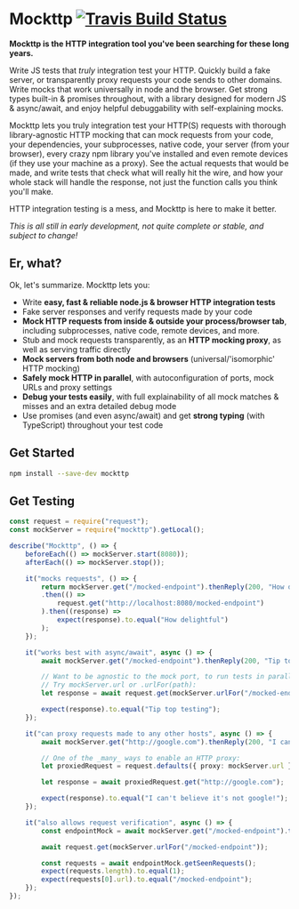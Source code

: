 # Mockttp [![Travis Build Status](https://img.shields.io/travis/pimterry/mockttp.svg)](https://travis-ci.org/pimterry/mockttp)

**Mockttp is the HTTP integration tool you've been searching for these long years.**

Write JS tests that _truly_ integration test your HTTP. Quickly build a fake server, or
transparently proxy requests your code sends to other domains. Write mocks that work
universally in node and the browser. Get strong types built-in & promises throughout,
with a library designed for modern JS & async/await, and enjoy helpful debuggability
with self-explaining mocks.

Mockttp lets you truly integration test your HTTP(S) requests with thorough
library-agnostic HTTP mocking that can mock requests from your code, your dependencies,
your subprocesses, native code, your server (from your browser), every crazy npm library
you've installed and even remote devices (if they use your machine as a proxy). See
the actual requests that would be made, and write tests that check what will really
hit the wire, and how your whole stack will handle the response, not just the function
calls you think you'll make.

HTTP integration testing is a mess, and Mockttp is here to make it better.

_This is all still in early development, not quite complete or stable, and subject to change!_

## Er, what?

Ok, let's summarize. Mockttp lets you:

* Write **easy, fast & reliable node.js & browser HTTP integration tests**
* Fake server responses and verify requests made by your code
* **Mock HTTP requests from inside & outside your process/browser tab**, including subprocesses, native code, remote devices, and more.
* Stub and mock requests transparently, as an **HTTP mocking proxy**, as well as serving traffic directly
* **Mock servers from both node and browsers** (universal/'isomorphic' HTTP mocking)
* **Safely mock HTTP in parallel**, with autoconfiguration of ports, mock URLs and proxy settings
* **Debug your tests easily**, with full explainability of all mock matches & misses and an extra detailed debug mode
* Use promises (and even async/await) and get **strong typing** (with TypeScript) throughout your test code

## Get Started

```bash
npm install --save-dev mockttp
```

## Get Testing

```typescript
const request = require("request");
const mockServer = require("mockttp").getLocal();

describe("Mockttp", () => {
    beforeEach(() => mockServer.start(8080));
    afterEach(() => mockServer.stop());

    it("mocks requests", () => {
        return mockServer.get("/mocked-endpoint").thenReply(200, "How delightful")
        .then(() =>
            request.get("http://localhost:8080/mocked-endpoint")
        ).then((response) =>
            expect(response).to.equal("How delightful")
        );
    });

    it("works best with async/await", async () => {
        await mockServer.get("/mocked-endpoint").thenReply(200, "Tip top testing")

        // Want to be agnostic to the mock port, to run tests in parallel?
        // Try mockServer.url or .urlFor(path):
        let response = await request.get(mockServer.urlFor("/mocked-endpoint"));

        expect(response).to.equal("Tip top testing");
    });

    it("can proxy requests made to any other hosts", async () => {
        await mockServer.get("http://google.com").thenReply(200, "I can't believe it's not google!");

        // One of the _many_ ways to enable an HTTP proxy:
        let proxiedRequest = request.defaults({ proxy: mockServer.url });

        let response = await proxiedRequest.get("http://google.com");

        expect(response).to.equal("I can't believe it's not google!");
    });

    it("also allows request verification", async () => {
        const endpointMock = await mockServer.get("/mocked-endpoint").thenReply(200, "hmm?");

        await request.get(mockServer.urlFor("/mocked-endpoint"));

        const requests = await endpointMock.getSeenRequests();
        expect(requests.length).to.equal(1);
        expect(requests[0].url).to.equal("/mocked-endpoint");
    });
});
```
